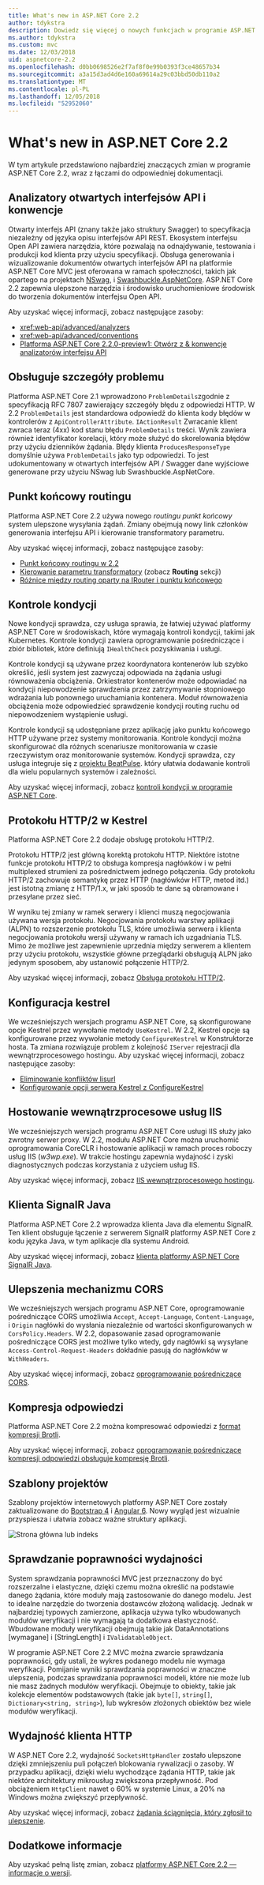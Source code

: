 ```yaml
---
title: What's new in ASP.NET Core 2.2
author: tdykstra
description: Dowiedz się więcej o nowych funkcjach w programie ASP.NET Core 2.2.
ms.author: tdykstra
ms.custom: mvc
ms.date: 12/03/2018
uid: aspnetcore-2.2
ms.openlocfilehash: d0bb0698526e2f7af8f0e99b0393f3ce48657b34
ms.sourcegitcommit: a3a15d3ad4d6e160a69614a29c03bbd50db110a2
ms.translationtype: MT
ms.contentlocale: pl-PL
ms.lasthandoff: 12/05/2018
ms.locfileid: "52952060"
---
```

# <a name="whats-new-in-aspnet-core-22"></a>What's new in ASP.NET Core 2.2

W tym artykule przedstawiono najbardziej znaczących zmian w programie ASP.NET Core 2.2, wraz z łączami do odpowiedniej dokumentacji.

## <a name="open-api-analyzers--conventions"></a>Analizatory otwartych interfejsów API i konwencje

Otwarty interfejs API (znany także jako struktury Swagger) to specyfikacja niezależny od języka opisu interfejsów API REST. Ekosystem interfejsu Open API zawiera narzędzia, które pozwalają na odnajdywanie, testowania i produkcji kod klienta przy użyciu specyfikacji. Obsługa generowania i wizualizowanie dokumentów otwartych interfejsów API na platformie ASP.NET Core MVC jest oferowana w ramach społeczności, takich jak opartego na projektach [NSwag](https://github.com/RSuter/NSwag), i [Swashbuckle.AspNetCore](https://github.com/domaindrivendev/Swashbuckle.AspNetCore). ASP.NET Core 2.2 zapewnia ulepszone narzędzia i środowisko uruchomieniowe środowisk do tworzenia dokumentów interfejsu Open API.

Aby uzyskać więcej informacji, zobacz następujące zasoby:

* <xref:web-api/advanced/analyzers>
* <xref:web-api/advanced/conventions>
* [Platforma ASP.NET Core 2.2.0-preview1: Otwórz z & konwencje analizatorów interfejsu API](https://blogs.msdn.microsoft.com/webdev/2018/08/23/asp-net-core-2-20-preview1-open-api-analyzers-conventions/)

## <a name="problem-details-support"></a>Obsługuje szczegóły problemu

Platforma ASP.NET Core 2.1 wprowadzono `ProblemDetails`zgodnie z specyfikacją RFC 7807 zawierający szczegóły błędu z odpowiedzi HTTP. W 2.2 `ProblemDetails` jest standardowa odpowiedź do klienta kody błędów w kontrolerów z `ApiControllerAttribute`. `IActionResult` Zwracanie klient zwraca teraz (4xx) kod stanu błędu `ProblemDetails` treści. Wynik zawiera również identyfikator korelacji, który może służyć do skorelowania błędów przy użyciu dzienników żądania. Błędy klienta `ProducesResponseType` domyślnie używa `ProblemDetails` jako typ odpowiedzi. To jest udokumentowany w otwartych interfejsów API / Swagger dane wyjściowe generowane przy użyciu NSwag lub Swashbuckle.AspNetCore.

## <a name="endpoint-routing"></a>Punkt końcowy routingu

Platforma ASP.NET Core 2.2 używa nowego *routingu punkt końcowy* system ulepszone wysyłania żądań. Zmiany obejmują nowy link członków generowania interfejsu API i kierowanie transformatory parametru.

Aby uzyskać więcej informacji, zobacz następujące zasoby:

* [Punkt końcowy routingu w 2.2](https://blogs.msdn.microsoft.com/webdev/2018/08/27/asp-net-core-2-2-0-preview1-endpoint-routing/)
* [Kierowanie parametru transformatory](https://www.hanselman.com/blog/ASPNETCore22ParameterTransformersForCleanURLGenerationAndSlugsInRazorPagesOrMVC.aspx) (zobacz **Routing** sekcji)
* [Różnice między routing oparty na IRouter i punktu końcowego](xref:fundamentals/routing?view=aspnetcore-2.2#differences-from-earlier-versions-of-routing)

## <a name="health-checks"></a>Kontrole kondycji

Nowe kondycji sprawdza, czy usługa sprawia, że łatwiej używać platformy ASP.NET Core w środowiskach, które wymagają kontroli kondycji, takimi jak Kubernetes. Kontrole kondycji zawiera oprogramowanie pośredniczące i zbiór bibliotek, które definiują `IHealthCheck` pozyskiwania i usługi.

Kontrole kondycji są używane przez koordynatora kontenerów lub szybko określić, jeśli system jest zazwyczaj odpowiada na żądania usługi równoważenia obciążenia. Orkiestrator kontenerów może odpowiadać na kondycji niepowodzenie sprawdzenia przez zatrzymywanie stopniowego wdrażania lub ponownego uruchamiania kontenera. Moduł równoważenia obciążenia może odpowiedzieć sprawdzenie kondycji routing ruchu od niepowodzeniem wystąpienie usługi.

Kontrole kondycji są udostępniane przez aplikację jako punktu końcowego HTTP używane przez systemy monitorowania. Kontrole kondycji można skonfigurować dla różnych scenariusze monitorowania w czasie rzeczywistym oraz monitorowanie systemów. Kondycji sprawdza, czy usługa integruje się z [projektu BeatPulse](https://github.com/Xabaril/BeatPulse). który ułatwia dodawanie kontroli dla wielu popularnych systemów i zależności.

Aby uzyskać więcej informacji, zobacz [kontroli kondycji w programie ASP.NET Core](xref:host-and-deploy/health-checks).

## <a name="http2-in-kestrel"></a>Protokołu HTTP/2 w Kestrel

Platforma ASP.NET Core 2.2 dodaje obsługę protokołu HTTP/2. 

Protokołu HTTP/2 jest główną korektą protokołu HTTP. Niektóre istotne funkcje protokołu HTTP/2 to obsługa kompresja nagłówków i w pełni multiplexed strumieni za pośrednictwem jednego połączenia. Gdy protokołu HTTP/2 zachowuje semantykę przez HTTP (nagłówków HTTP, metod itd.) jest istotną zmianę z HTTP/1.x, w jaki sposób te dane są obramowane i przesyłane przez sieć.

W wyniku tej zmiany w ramek serwery i klienci muszą negocjowania używana wersja protokołu. Negocjowania protokołu warstwy aplikacji (ALPN) to rozszerzenie protokołu TLS, które umożliwia serwera i klienta negocjowania protokołu wersji używany w ramach ich uzgadniania TLS. Mimo że możliwe jest zapewnienie uprzednia między serwerem a klientem przy użyciu protokołu, wszystkie główne przeglądarki obsługują ALPN jako jedynym sposobem, aby ustanowić połączenie HTTP/2.

Aby uzyskać więcej informacji, zobacz [Obsługa protokołu HTTP/2](xref:fundamentals/servers/index?view=aspnetcore-2.2#http2-support).

## <a name="kestrel-configuration"></a>Konfiguracja kestrel

We wcześniejszych wersjach programu ASP.NET Core, są skonfigurowane opcje Kestrel przez wywołanie metody `UseKestrel`. W 2.2, Kestrel opcje są konfigurowane przez wywołanie metody `ConfigureKestrel` w Konstruktorze hosta. Ta zmiana rozwiązuje problem z kolejność `IServer` rejestracji dla wewnątrzprocesowego hostingu. Aby uzyskać więcej informacji, zobacz następujące zasoby:

* [Eliminowanie konfliktów Iisurl](https://github.com/aspnet/KestrelHttpServer/issues/2760)
* [Konfigurowanie opcji serwera Kestrel z ConfigureKestrel](xref:fundamentals/servers/kestrel?view=aspnetcore-2.2#how-to-use-kestrel-in-aspnet-core-apps)

## <a name="iis-in-process-hosting"></a>Hostowanie wewnątrzprocesowe usług IIS

We wcześniejszych wersjach programu ASP.NET Core usługi IIS służy jako zwrotny serwer proxy. W 2.2, modułu ASP.NET Core można uruchomić oprogramowania CoreCLR i hostowanie aplikacji w ramach proces roboczy usług IIS (*w3wp.exe*). W trakcie hostingu zapewnia wydajność i zyski diagnostycznych podczas korzystania z użyciem usług IIS.

Aby uzyskać więcej informacji, zobacz [IIS wewnątrzprocesowego hostingu](xref:fundamentals/servers/aspnet-core-module?view=aspnetcore-2.2#in-process-hosting-model).

## <a name="signalr-java-client"></a>Klienta SignalR Java

Platforma ASP.NET Core 2.2 wprowadza klienta Java dla elementu SignalR. Ten klient obsługuje łączenie z serwerem SignalR platformy ASP.NET Core z kodu języka Java, w tym aplikacje dla systemu Android.

Aby uzyskać więcej informacji, zobacz [klienta platformy ASP.NET Core SignalR Java](https://docs.microsoft.com/aspnet/core/signalr/java-client?view=aspnetcore-2.2).

## <a name="cors-improvements"></a>Ulepszenia mechanizmu CORS

We wcześniejszych wersjach programu ASP.NET Core, oprogramowanie pośredniczące CORS umożliwia `Accept`, `Accept-Language`, `Content-Language`, i `Origin` nagłówki do wysłania niezależnie od wartości skonfigurowanych w `CorsPolicy.Headers`. W 2.2, dopasowanie zasad oprogramowanie pośredniczące CORS jest możliwe tylko wtedy, gdy nagłówki są wysyłane `Access-Control-Request-Headers` dokładnie pasują do nagłówków w `WithHeaders`.

Aby uzyskać więcej informacji, zobacz [oprogramowanie pośredniczące CORS](xref:security/cors?view=aspnetcore-2.2#set-the-allowed-request-headers).

## <a name="response-compression"></a>Kompresja odpowiedzi

Platforma ASP.NET Core 2.2 można kompresować odpowiedzi z [format kompresji Brotli](https://tools.ietf.org/html/rfc7932).

Aby uzyskać więcej informacji, zobacz [oprogramowanie pośredniczące kompresji odpowiedzi obsługuje kompresję Brotli](xref:performance/response-compression?view=aspnetcore-2.2#brotli-compression-provider).

## <a name="project-templates"></a>Szablony projektów

Szablony projektów internetowych platformy ASP.NET Core zostały zaktualizowane do [Bootstrap 4](https://getbootstrap.com/docs/4.1/migration/) i [Angular 6](https://blog.angular.io/version-6-of-angular-now-available-cc56b0efa7a4). Nowy wygląd jest wizualnie przyspiesza i ułatwia zobacz ważne struktury aplikacji.

![Strona główna lub indeks](~/tutorials/razor-pages/razor-pages-start/_static/home2.2.png)

## <a name="validation-performance"></a>Sprawdzanie poprawności wydajności

System sprawdzania poprawności MVC jest przeznaczony do być rozszerzalne i elastyczne, dzięki czemu można określić na podstawie danego żądania, które moduły mają zastosowanie do danego modelu. Jest to idealne narzędzie do tworzenia dostawców złożoną walidację. Jednak w najbardziej typowych zamierzone, aplikacja używa tylko wbudowanych modułów weryfikacji i nie wymagają ta dodatkowa elastyczność. Wbudowane moduły weryfikacji obejmują takie jak DataAnnotations [wymagane] i [StringLength] i `IValidatableObject`.

W programie ASP.NET Core 2.2 MVC można zwarcie sprawdzania poprawności, gdy ustali, że wykres podanego modelu nie wymaga weryfikacji. Pomijanie wyniki sprawdzania poprawności w znaczne ulepszenia, podczas sprawdzania poprawności modeli, które nie może lub nie masz żadnych modułów weryfikacji. Obejmuje to obiekty, takie jak kolekcje elementów podstawowych (takie jak `byte[]`, `string[]`, `Dictionary<string, string>`), lub wykresów złożonych obiektów bez wiele modułów weryfikacji.

## <a name="http-client-performance"></a>Wydajność klienta HTTP

W ASP.NET Core 2.2, wydajność `SocketsHttpHandler` zostało ulepszone dzięki zmniejszeniu puli połączeń blokowania rywalizacji o zasoby. W przypadku aplikacji, dzięki wielu wychodzące żądania HTTP, takie jak niektóre architektury mikrousług zwiększona przepływność. Pod obciążeniem `HttpClient` nawet o 60% w systemie Linux, a 20% na Windows można zwiększyć przepływność.

Aby uzyskać więcej informacji, zobacz [żądania ściągnięcia, który zgłosił to ulepszenie](https://github.com/dotnet/corefx/pull/32568).

## <a name="additional-information"></a>Dodatkowe informacje

Aby uzyskać pełną listę zmian, zobacz [platformy ASP.NET Core 2.2 — informacje o wersji](https://github.com/aspnet/Home/releases/tag/2.2.0).
